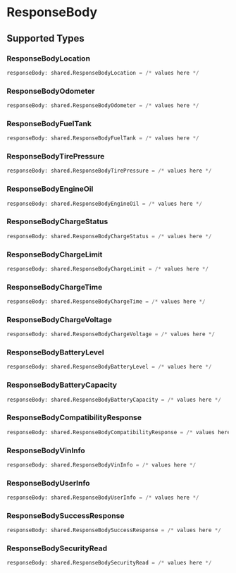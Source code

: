 # ResponseBody


## Supported Types

### ResponseBodyLocation

```python
responseBody: shared.ResponseBodyLocation = /* values here */
```

### ResponseBodyOdometer

```python
responseBody: shared.ResponseBodyOdometer = /* values here */
```

### ResponseBodyFuelTank

```python
responseBody: shared.ResponseBodyFuelTank = /* values here */
```

### ResponseBodyTirePressure

```python
responseBody: shared.ResponseBodyTirePressure = /* values here */
```

### ResponseBodyEngineOil

```python
responseBody: shared.ResponseBodyEngineOil = /* values here */
```

### ResponseBodyChargeStatus

```python
responseBody: shared.ResponseBodyChargeStatus = /* values here */
```

### ResponseBodyChargeLimit

```python
responseBody: shared.ResponseBodyChargeLimit = /* values here */
```

### ResponseBodyChargeTime

```python
responseBody: shared.ResponseBodyChargeTime = /* values here */
```

### ResponseBodyChargeVoltage

```python
responseBody: shared.ResponseBodyChargeVoltage = /* values here */
```

### ResponseBodyBatteryLevel

```python
responseBody: shared.ResponseBodyBatteryLevel = /* values here */
```

### ResponseBodyBatteryCapacity

```python
responseBody: shared.ResponseBodyBatteryCapacity = /* values here */
```

### ResponseBodyCompatibilityResponse

```python
responseBody: shared.ResponseBodyCompatibilityResponse = /* values here */
```

### ResponseBodyVinInfo

```python
responseBody: shared.ResponseBodyVinInfo = /* values here */
```

### ResponseBodyUserInfo

```python
responseBody: shared.ResponseBodyUserInfo = /* values here */
```

### ResponseBodySuccessResponse

```python
responseBody: shared.ResponseBodySuccessResponse = /* values here */
```

### ResponseBodySecurityRead

```python
responseBody: shared.ResponseBodySecurityRead = /* values here */
```

